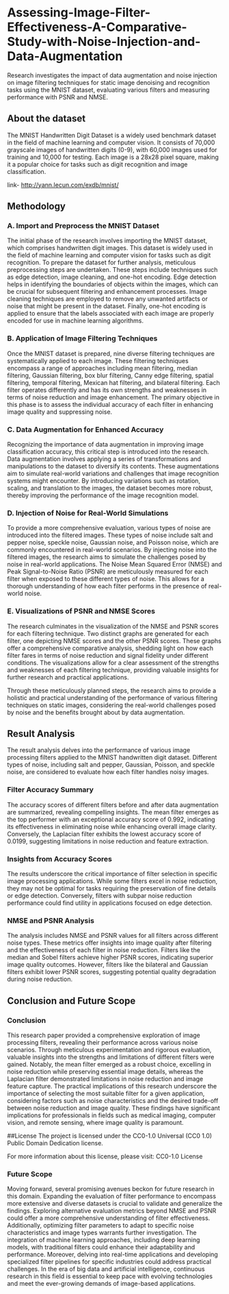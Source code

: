 # Assessing-Image-Filter-Effectiveness-A-Comparative-Study-with-Noise-Injection-and-Data-Augmentation
Research investigates the impact of data augmentation and noise injection on image filtering techniques for static image denoising and recognition tasks using the MNIST dataset, evaluating various filters and measuring performance with PSNR and NMSE.

## About the dataset
The MNIST Handwritten Digit Dataset is a widely used benchmark dataset in the field of machine learning and computer vision. It consists of 70,000 grayscale images of handwritten digits (0-9), with 60,000 images used for training and 10,000 for testing. Each image is a 28x28 pixel square, making it a popular choice for tasks such as digit recognition and image classification.

link- http://yann.lecun.com/exdb/mnist/

## Methodology
### A. Import and Preprocess the MNIST Dataset
The initial phase of the research involves importing the MNIST dataset, which comprises handwritten digit images. This dataset is widely used in the field of machine learning and computer vision for tasks such as digit recognition. To prepare the dataset for further analysis, meticulous preprocessing steps are undertaken. These steps include techniques such as edge detection, image cleaning, and one-hot encoding. Edge detection helps in identifying the boundaries of objects within the images, which can be crucial for subsequent filtering and enhancement processes. Image cleaning techniques are employed to remove any unwanted artifacts or noise that might be present in the dataset. Finally, one-hot encoding is applied to ensure that the labels associated with each image are properly encoded for use in machine learning algorithms.

### B. Application of Image Filtering Techniques
Once the MNIST dataset is prepared, nine diverse filtering techniques are systematically applied to each image. These filtering techniques encompass a range of approaches including mean filtering, median filtering, Gaussian filtering, box blur filtering, Canny edge filtering, spatial filtering, temporal filtering, Mexican hat filtering, and bilateral filtering. Each filter operates differently and has its own strengths and weaknesses in terms of noise reduction and image enhancement. The primary objective in this phase is to assess the individual accuracy of each filter in enhancing image quality and suppressing noise.

### C. Data Augmentation for Enhanced Accuracy
Recognizing the importance of data augmentation in improving image classification accuracy, this critical step is introduced into the research. Data augmentation involves applying a series of transformations and manipulations to the dataset to diversify its contents. These augmentations aim to simulate real-world variations and challenges that image recognition systems might encounter. By introducing variations such as rotation, scaling, and translation to the images, the dataset becomes more robust, thereby improving the performance of the image recognition model.

### D. Injection of Noise for Real-World Simulations
To provide a more comprehensive evaluation, various types of noise are introduced into the filtered images. These types of noise include salt and pepper noise, speckle noise, Gaussian noise, and Poisson noise, which are commonly encountered in real-world scenarios. By injecting noise into the filtered images, the research aims to simulate the challenges posed by noise in real-world applications. The Noise Mean Squared Error (NMSE) and Peak Signal-to-Noise Ratio (PSNR) are meticulously measured for each filter when exposed to these different types of noise. This allows for a thorough understanding of how each filter performs in the presence of real-world noise.

### E. Visualizations of PSNR and NMSE Scores
The research culminates in the visualization of the NMSE and PSNR scores for each filtering technique. Two distinct graphs are generated for each filter, one depicting NMSE scores and the other PSNR scores. These graphs offer a comprehensive comparative analysis, shedding light on how each filter fares in terms of noise reduction and signal fidelity under different conditions. The visualizations allow for a clear assessment of the strengths and weaknesses of each filtering technique, providing valuable insights for further research and practical applications.

Through these meticulously planned steps, the research aims to provide a holistic and practical understanding of the performance of various filtering techniques on static images, considering the real-world challenges posed by noise and the benefits brought about by data augmentation.

## Result Analysis
The result analysis delves into the performance of various image processing filters applied to the MNIST handwritten digit dataset. Different types of noise, including salt and pepper, Gaussian, Poisson, and speckle noise, are considered to evaluate how each filter handles noisy images.

### Filter Accuracy Summary
The accuracy scores of different filters before and after data augmentation are summarized, revealing compelling insights. The mean filter emerges as the top performer with an exceptional accuracy score of 0.992, indicating its effectiveness in eliminating noise while enhancing overall image clarity. Conversely, the Laplacian filter exhibits the lowest accuracy score of 0.0199, suggesting limitations in noise reduction and feature extraction.

### Insights from Accuracy Scores
The results underscore the critical importance of filter selection in specific image processing applications. While some filters excel in noise reduction, they may not be optimal for tasks requiring the preservation of fine details or edge detection. Conversely, filters with subpar noise reduction performance could find utility in applications focused on edge detection.

### NMSE and PSNR Analysis
The analysis includes NMSE and PSNR values for all filters across different noise types. These metrics offer insights into image quality after filtering and the effectiveness of each filter in noise reduction. Filters like the median and Sobel filters achieve higher PSNR scores, indicating superior image quality outcomes. However, filters like the bilateral and Gaussian filters exhibit lower PSNR scores, suggesting potential quality degradation during noise reduction.

## Conclusion and Future Scope

### Conclusion
This research paper provided a comprehensive exploration of image processing filters, revealing their performance across various noise scenarios. Through meticulous experimentation and rigorous evaluation, valuable insights into the strengths and limitations of different filters were gained. Notably, the mean filter emerged as a robust choice, excelling in noise reduction while preserving essential image details, whereas the Laplacian filter demonstrated limitations in noise reduction and image feature capture. The practical implications of this research underscore the importance of selecting the most suitable filter for a given application, considering factors such as noise characteristics and the desired trade-off between noise reduction and image quality. These findings have significant implications for professionals in fields such as medical imaging, computer vision, and remote sensing, where image quality is paramount.

##License
The project is licensed under the CC0-1.0 Universal (CC0 1.0) Public Domain Dedication license.

For more information about this license, please visit: CC0-1.0 License

### Future Scope
Moving forward, several promising avenues beckon for future research in this domain. Expanding the evaluation of filter performance to encompass more extensive and diverse datasets is crucial to validate and generalize the findings. Exploring alternative evaluation metrics beyond NMSE and PSNR could offer a more comprehensive understanding of filter effectiveness. Additionally, optimizing filter parameters to adapt to specific noise characteristics and image types warrants further investigation. The integration of machine learning approaches, including deep learning models, with traditional filters could enhance their adaptability and performance. Moreover, delving into real-time applications and developing specialized filter pipelines for specific industries could address practical challenges. In the era of big data and artificial intelligence, continuous research in this field is essential to keep pace with evolving technologies and meet the ever-growing demands of image-based applications.

